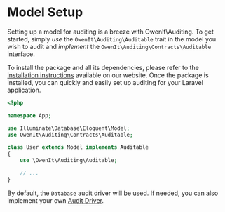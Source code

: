 # Model Setup

Setting up a model for auditing is a breeze with OwenIt\Auditing. To get started, simply _use_ the `OwenIt\Auditing\Auditable` trait in the model you wish to audit and _implement_ the `OwenIt\Auditing\Contracts\Auditable` interface.

To install the package and all its dependencies, please refer to the [installation instructions](installation) available on our website. Once the package is installed, you can quickly and easily set up auditing for your Laravel application.

```php
<?php

namespace App;

use Illuminate\Database\Eloquent\Model;
use OwenIt\Auditing\Contracts\Auditable;

class User extends Model implements Auditable
{
    use \OwenIt\Auditing\Auditable;

    // ...
}
```

By default, the `Database` audit driver will be used.
If needed, you can also implement your own [Audit Driver](audit-drivers).
